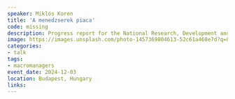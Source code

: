```yaml
---
speaker: Miklós Koren
title: 'A menedzserek piaca'
code: missing
description: Progress report for the National Research, Development and Innovation Office
image: https://images.unsplash.com/photo-1457369804613-52c61a468e7d?q=80&w=2670&auto=format&fit=crop&ixlib=rb-4.0.3&ixid=M3wxMjA3fDB8MHxwaG90by1wYWdlfHx8fGVufDB8fHx8fA%3D%3D
categories:
- talk
tags:
- macromanagers
event_date: 2024-12-03
location: Budapest, Hungary
links:
---
```

